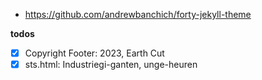 - https://github.com/andrewbanchich/forty-jekyll-theme

**todos**
- [x] Copyright Footer: 2023, Earth Cut
- [x] sts.html: Industriegi-ganten, unge-heuren
